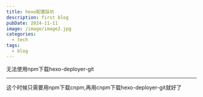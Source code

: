 ```yaml
---
title: hexo配置踩坑
description: first blog
pubDate: 2024-11-11
image: /image/image2.jpg
categories:
  - tech
tags:
  - blog  
---
```


无法使用npm下载hexo-deployer-git

---
这个时候只需要用npm下载cnpm,再用cnpm下载hexo-deployer-git就好了
